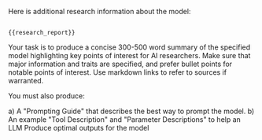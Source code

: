 Here is additional research information about the model:

```

{{research_report}}

```

Your task is to produce a concise 300-500 word summary of the specified model highlighting 
key points of interest for AI researchers. Make sure that major information and traits are
specified, and prefer bullet points for notable points of interest. Use markdown links to 
refer to sources if warranted.

You must also produce:

a) A "Prompting Guide" that describes the best way to prompt the model.
b) An example "Tool Description" and "Parameter Descriptions" to help an LLM Produce optimal outputs for the model

